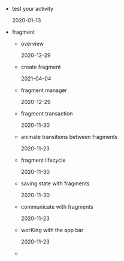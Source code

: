 - test your activity

  2020-01-13  

- fragment

  - overview

    2020-12-29  

  - create fragment

    2021-04-04

  - fragment manager  

    2020-12-29   

  - fragment transaction  

    2020-11-30

  - animate transitions between fragments   

    2020-11-23   

  - fragment lifecycle
  
    2020-11-30
  
  - saving state with fragments  
  
    2020-11-30
  
  - communicate with fragments
  
    2020-11-23 
  
  - worKing with the app bar 
  
    2020-11-23
  
  - 